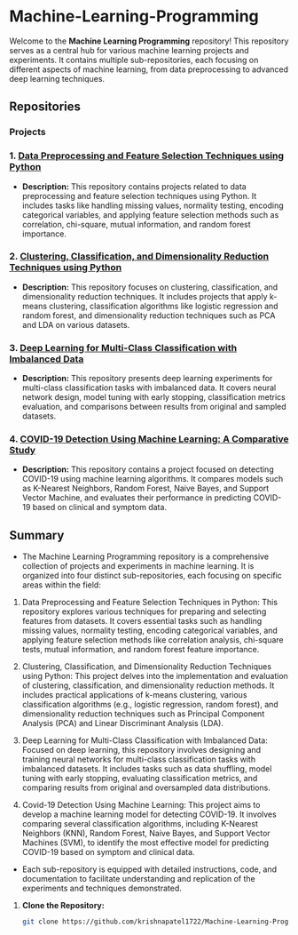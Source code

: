 # Machine-Learning-Programming

Welcome to the **Machine Learning Programming** repository! This repository serves as a central hub for various machine learning projects and experiments. It contains multiple sub-repositories, each focusing on different aspects of machine learning, from data preprocessing to advanced deep learning techniques.

## Repositories
### Projects

### 1. [Data Preprocessing and Feature Selection Techniques using Python](./Data%20Preprocessing%20and%20Feature%20Selection%20Techniques%20using%20Python/)
   - **Description:** This repository contains projects related to data preprocessing and feature selection techniques using Python. It includes tasks like handling missing values, normality testing, encoding categorical variables, and applying feature selection methods such as correlation, chi-square, mutual information, and random forest importance.

### 2. [Clustering, Classification, and Dimensionality Reduction Techniques using Python](./Clustering%2C%20Classification%2C%20and%20Dimensionality%20Reduction%20Techniques%20using%20Python/)
   - **Description:** This repository focuses on clustering, classification, and dimensionality reduction techniques. It includes projects that apply k-means clustering, classification algorithms like logistic regression and random forest, and dimensionality reduction techniques such as PCA and LDA on various datasets.

### 3. [Deep Learning for Multi-Class Classification with Imbalanced Data](./Deep%20Learning%20for%20Multi-Class%20Classification%20with%20Imbalanced%20Data/)
   - **Description:** This repository presents deep learning experiments for multi-class classification tasks with imbalanced data. It covers neural network design, model tuning with early stopping, classification metrics evaluation, and comparisons between results from original and sampled datasets.

### 4. [COVID-19 Detection Using Machine Learning: A Comparative Study](./COVID-19%20Detection%20Using%20Machine%20Learning%3A%20A%20Comparative%20Study/)
   - **Description:** This repository contains a project focused on detecting COVID-19 using machine learning algorithms. It compares models such as K-Nearest Neighbors, Random Forest, Naive Bayes, and Support Vector Machine, and evaluates their performance in predicting COVID-19 based on clinical and symptom data.


## Summary

- The Machine Learning Programming repository is a comprehensive collection of projects and experiments in machine learning. It is organized into four distinct sub-repositories, each focusing on specific areas within the field:

1. Data Preprocessing and Feature Selection Techniques in Python: This repository explores various techniques for preparing and selecting features from datasets. It covers essential tasks such as handling missing values, normality testing, encoding categorical variables, and applying feature selection methods like correlation analysis, chi-square tests, mutual information, and random forest feature importance.

2. Clustering, Classification, and Dimensionality Reduction Techniques using Python: This project delves into the implementation and evaluation of clustering, classification, and dimensionality reduction methods. It includes practical applications of k-means clustering, various classification algorithms (e.g., logistic regression, random forest), and dimensionality reduction techniques such as Principal Component Analysis (PCA) and Linear Discriminant Analysis (LDA).

3. Deep Learning for Multi-Class Classification with Imbalanced Data: Focused on deep learning, this repository involves designing and training neural networks for multi-class classification tasks with imbalanced datasets. It includes tasks such as data shuffling, model tuning with early stopping, evaluating classification metrics, and comparing results from original and oversampled data distributions.

4. Covid-19 Detection Using Machine Learning: This project aims to develop a machine learning model for detecting COVID-19. It involves comparing several classification algorithms, including K-Nearest Neighbors (KNN), Random Forest, Naive Bayes, and Support Vector Machines (SVM), to identify the most effective model for predicting COVID-19 based on symptom and clinical data.

- Each sub-repository is equipped with detailed instructions, code, and documentation to facilitate understanding and replication of the experiments and techniques demonstrated.


1. **Clone the Repository:**
   ```bash
   git clone https://github.com/krishnapatel1722/Machine-Learning-Programming.git
